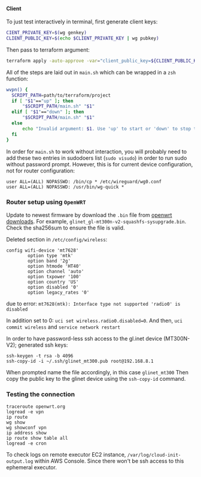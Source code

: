 #### Client

To just test interactively in terminal, first generate client keys:
```bash
CIENT_PRIVATE_KEY=$(wg genkey)
CLIENT_PUBLIC_KEY=$(echo $CLIENT_PRIVATE_KEY | wg pubkey)
```

Then pass to terraform argument: 
```bash
terraform apply -auto-approve -var="client_public_key=${CLIENT_PUBLIC_KEY}"
```

All of the steps are laid out in `main.sh` which can be wrapped in a `zsh` function:

```bash
wvpn() {
  SCRIPT_PATH=path/to/terraform/project
  if [ "$1"=="up" ]; then
      "$SCRIPT_PATH/main.sh" "$1" 
  elif [ "$1"=="down" ]; then
      "$SCRIPT_PATH/main.sh" "$1" 
  else
      echo "Invalid argument: $1. Use 'up' to start or 'down' to stop the VPN."
  fi
}
```

In order for `main.sh` to work without interaction, you will probably need to add these two entries in sudodoers list (`sudo visudo`) in order to run sudo without password prompt. However, this is for current device configuration, not for router configuration:
```
user ALL=(ALL) NOPASSWD: /bin/cp * /etc/wireguard/wg0.conf
user ALL=(ALL) NOPASSWD: /usr/bin/wg-quick *
```

### Router setup using `OpenWRT`

Update to newest firmware by download the `.bin` file from [openwrt downloads](https://downloads.openwrt.org/releases/23.05.4/targets/ramips/mt76x8/). For example, `glinet_gl-mt300n-v2-squashfs-sysupgrade.bin`. Check the sha256sum to ensure the file is valid. 

Deleted section in `/etc/config/wireless`:

```
config wifi-device 'mt7628'
        option type 'mtk'
        option band '2g'
        option htmode 'HT40'
        option channel 'auto'
        option txpower '100'
        option country 'US'
        option disabled '0'
        option legacy_rates '0'
```
due to error: `mt7628(mtk): Interface type not supported
'radio0' is disabled`

In addition set to 0: `uci set wireless.radio0.disabled=0`. And then, `uci commit wireless` and `service network restart`


In order to have password-less ssh access to the gl.inet device (MT300N-V2); generated ssh keys:

```
ssh-keygen -t rsa -b 4096
ssh-copy-id -i ~/.ssh/glinet_mt300.pub root@192.168.8.1
```

When prompted name the file accordingly, in this case `glinet_mt300` Then copy the public key to the glinet device using the `ssh-copy-id` command.

### Testing the connection

```
traceroute openwrt.org
logread -e vpn
ip route
wg show
wg showconf vpn
ip address show
ip route show table all
logread -e cron
```

To check logs on remote executor EC2 instance, `/var/log/cloud-init-output.log` within AWS Console. Since there won't be ssh access to this ephemeral executor.
